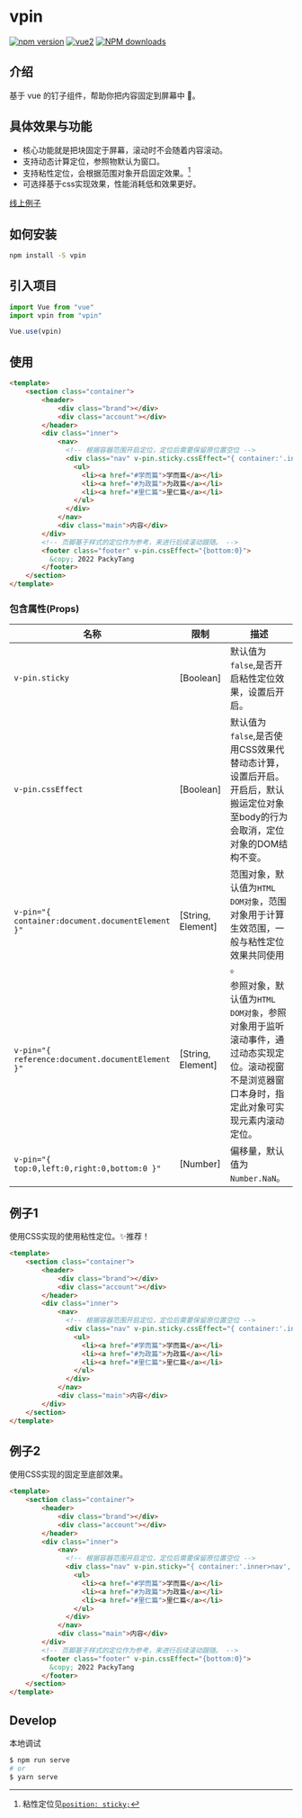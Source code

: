 # vpin

[![npm version](https://img.shields.io/npm/v/vpin.svg)](https://www.npmjs.com/package/vpin)
[![vue2](https://img.shields.io/badge/vue-2.6+-brightgreen.svg)](https://vuejs.org/)
[![NPM downloads](http://img.shields.io/npm/dm/vpin.svg)](https://www.npmjs.com/package/vpin)

## 介绍

基于 vue 的钉子组件，帮助你把内容固定到屏幕中 📌。

## 具体效果与功能

- 核心功能就是把块固定于屏幕，滚动时不会随着内容滚动。
- 支持动态计算定位，参照物默认为窗口。
- 支持粘性定位，会根据范围对象开启固定效果。[^1]
- 可选择基于css实现效果，性能消耗低和效果更好。

[线上例子](https://codepen.io/packy1980/pen/RmrNQm#0)

## 如何安装

```sh
npm install -S vpin
```

## 引入项目

```js
import Vue from "vue"
import vpin from "vpin"

Vue.use(vpin)
```

## 使用

```html
<template>
    <section class="container">
        <header>
            <div class="brand"></div>
            <div class="account"></div>
        </header>
        <div class="inner">
            <nav>
              <!-- 根据容器范围开启定位，定位后需要保留原位置空位 -->
              <div class="nav" v-pin.sticky.cssEffect="{ container:'.inner>nav', top:0, left:0 }">
                <ul>
                  <li><a href="#学而篇">学而篇</a></li>
                  <li><a href="#为政篇">为政篇</a></li>
                  <li><a href="#里仁篇">里仁篇</a></li>
                </ul>
              </div>
            </nav>
            <div class="main">内容</div>
        </div>
        <!-- 页脚基于样式的定位作为参考，来进行后续滚动跟随。 -->
        <footer class="footer" v-pin.cssEffect="{bottom:0}">
          &copy; 2022 PackyTang
        </footer>
    </section>
</template>
```

### 包含属性(Props)

| 名称                                             | 限制              | 描述                                                                                                                                   |
|--------------------------------------------------|-------------------|--------------------------------------------------------------------------------------------------------------------------------------|
| `v-pin.sticky`                                   | [Boolean]         | 默认值为`false`,是否开启粘性定位效果，设置后开启。                                                                                       |
| `v-pin.cssEffect`                                | [Boolean]         | 默认值为`false`,是否使用CSS效果代替动态计算，设置后开启。<br> 开启后，默认搬运定位对象至body的行为会取消，定位对象的DOM结构不变。             |
| `v-pin="{ container:document.documentElement }"` | [String, Element] | 范围对象，默认值为`HTML DOM对象`，范围对象用于计算生效范围，一般与粘性定位效果共同使用 。                                                  |
| `v-pin="{ reference:document.documentElement }"` | [String, Element] | 参照对象，默认值为`HTML DOM对象`，参照对象用于监听滚动事件，通过动态实现定位。滚动视窗不是浏览器窗口本身时，指定此对象可实现元素内滚动定位。 |
| `v-pin="{ top:0,left:0,right:0,bottom:0 }"`      | [Number]          | 偏移量，默认值为`Number.NaN`。                                                                                                           |

## 例子1

使用CSS实现的使用粘性定位。✨推荐！

```html
<template>
    <section class="container">
        <header>
            <div class="brand"></div>
            <div class="account"></div>
        </header>
        <div class="inner">
            <nav>
              <!-- 根据容器范围开启定位，定位后需要保留原位置空位 -->
              <div class="nav" v-pin.sticky.cssEffect="{ container:'.inner>nav', top:0, left:0 }">
                <ul>
                  <li><a href="#学而篇">学而篇</a></li>
                  <li><a href="#为政篇">为政篇</a></li>
                  <li><a href="#里仁篇">里仁篇</a></li>
                </ul>
              </div>
            </nav>
            <div class="main">内容</div>
        </div>
    </section>
</template>
```

## 例子2

使用CSS实现的固定至底部效果。

```html
<template>
    <section class="container">
        <header>
            <div class="brand"></div>
            <div class="account"></div>
        </header>
        <div class="inner">
            <nav>
              <!-- 根据容器范围开启定位，定位后需要保留原位置空位 -->
              <div class="nav" v-pin.sticky="{ container:'.inner>nav', top:0, left:0 }">
                <ul>
                  <li><a href="#学而篇">学而篇</a></li>
                  <li><a href="#为政篇">为政篇</a></li>
                  <li><a href="#里仁篇">里仁篇</a></li>
                </ul>
              </div>
            </nav>
            <div class="main">内容</div>
        </div>
        <!-- 页脚基于样式的定位作为参考，来进行后续滚动跟随。 -->
        <footer class="footer" v-pin.cssEffect="{bottom:0}">
          &copy; 2022 PackyTang
        </footer>
    </section>
</template>
```


## Develop

本地调试

```sh
$ npm run serve
# or
$ yarn serve
```


[^1]: 粘性定位见[`position: sticky;`](https://developer.mozilla.org/zh-CN/docs/Web/CSS/position)
